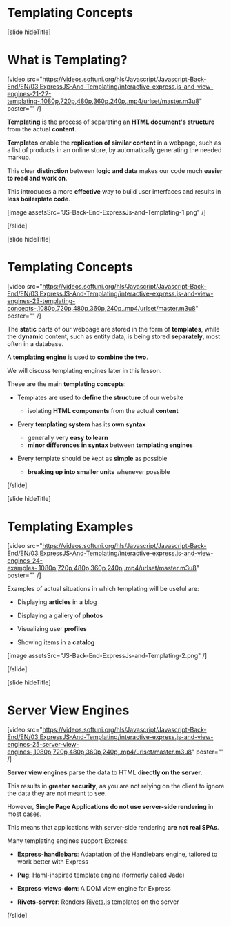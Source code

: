 # Templating Concepts

[slide hideTitle]

# What is Templating?

[video src="https://videos.softuni.org/hls/Javascript/Javascript-Back-End/EN/03.ExpressJS-And-Templating/interactive-express.js-and-view-engines-21-22-templating-,1080p,720p,480p,360p,240p,.mp4/urlset/master.m3u8" poster="" /]

**Templating** is the process of separating an **HTML document's structure** from the actual **content**.

**Templates** enable the **replication of similar content** in a webpage, such as a list of products in an online store, by automatically generating the needed markup.

This clear **distinction** between **logic and data** makes our code much **easier to read and work on**.

This introduces a more **effective** way to build user interfaces and results in **less boilerplate code**.

[image assetsSrc="JS-Back-End-ExpressJs-and-Templating-1.png" /]

[/slide]

[slide hideTitle]

# Templating Concepts

[video src="https://videos.softuni.org/hls/Javascript/Javascript-Back-End/EN/03.ExpressJS-And-Templating/interactive-express.js-and-view-engines-23-templating-concepts-,1080p,720p,480p,360p,240p,.mp4/urlset/master.m3u8" poster="" /]

The **static** parts of our webpage are stored in the form of **templates**, while the **dynamic** content, such as entity data, is being stored **separately**, most often in a database.

A **templating engine** is used to **combine the two**.

We will discuss templating engines later in this lesson.

These are the main **templating concepts**:

- Templates are used to **define the structure** of our website
    - isolating **HTML components** from the actual **content**

- Every **templating system** has its **own syntax**
    - generally very **easy to learn**
    - **minor differences in syntax** between **templating engines**

- Every template should be kept as **simple** as possible
    - **breaking up into smaller units** whenever possible

[/slide]


[slide hideTitle]
# Templating Examples

[video src="https://videos.softuni.org/hls/Javascript/Javascript-Back-End/EN/03.ExpressJS-And-Templating/interactive-express.js-and-view-engines-24-examples-,1080p,720p,480p,360p,240p,.mp4/urlset/master.m3u8" poster="" /]

Examples of actual situations in which templating will be useful are: 

- Displaying **articles** in a blog

- Displaying a gallery of **photos**

- Visualizing user **profiles**

- Showing items in a **catalog**

[image assetsSrc="JS-Back-End-ExpressJs-and-Templating-2.png" /]

[/slide]

[slide hideTitle]

# Server View Engines

[video src="https://videos.softuni.org/hls/Javascript/Javascript-Back-End/EN/03.ExpressJS-And-Templating/interactive-express.js-and-view-engines-25-server-view-engines-,1080p,720p,480p,360p,240p,.mp4/urlset/master.m3u8" poster="" /]

**Server view engines** parse the data to HTML **directly on the server**.

This results in **greater security**, as you are not relying on the client to ignore the data they are not meant to see.

However, **Single Page Applications do not use server-side rendering** in most cases.

This means that applications with server-side rendering **are not real SPAs**.

Many templating engines support Express:

- **Express-handlebars**: Adaptation of the Handlebars engine, tailored to work better with Express
  
- **Pug**: Haml\-inspired template engine (formerly called Jade)
  
- **Express-views-dom**: A DOM view engine for Express

- **Rivets-server**: Renders [Rivets.js](http://rivetsjs.com) templates on the server

[/slide]
